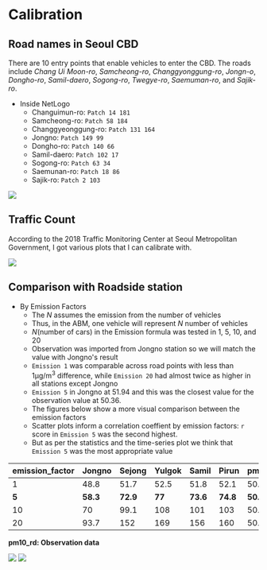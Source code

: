 # Calibration
## Road names in Seoul CBD

There are 10 entry points that enable vehicles to enter the CBD. The roads include *Chang Ui Moon-ro*, *Samcheong-ro*, *Changgyonggung-ro*, *Jongn-o*, *Dongho-ro*, *Samil-daero*, *Sogong-ro*, *Twegye-ro*, *Saemuman-ro*, and *Sajik-ro*.

* Inside NetLogo
    * Changuimun-ro: `Patch 14 181`
    * Samcheong-ro: `Patch 58 184`
    * Changgyeonggung-ro: `Patch 131 164`
    * Jongno: `Patch 149 99`
    * Dongho-ro: `Patch 140 66`
    * Samil-daero: `Patch 102 17`
    * Sogong-ro: `Patch 63 34`
    * Saemunan-ro: `Patch 18 86`
    * Sajik-ro: `Patch 2 103`

![](https://i.imgur.com/aQaxKPd.png)


## Traffic Count
According to the 2018 Traffic Monitoring Center at Seoul Metropolitan Government, I got various plots that I can calibrate with.

![](https://i.imgur.com/TIZLbml.png)



## Comparison with Roadside station

* By Emission Factors
    - The *N* assumes the emission from the number of vehicles
    - Thus, in the ABM, one vehicle will represent *N* number of vehicles
    - *N*(number of cars) in the Emission formula was tested in 1, 5, 10, and 20
    - Observation was imported from Jongno station so we will match the value with Jongno's result
    - `Emission 1` was comparable across road points with less than 1µg/m<sup>3</sup> difference, while `Emission 20` had almost twice as higher in all stations except Jongno
    - `Emission 5` in Jongno at 51.94 and this was the closest value for the observation value at 50.36.
    - The figures below show a more visual comparison between the emission factors
    - Scatter plots inform a correlation coeffient by emission factors: `r` score in `Emission 5` was the second highest. 
    - But as per the statistics and the time-series plot we think that `Emission 5` was the most appropriate value

| emission_factor 	| Jongno 	| Sejong 	| Yulgok 	| Samil 	| Pirun 	| pm10_rd 	|
|-----------------	|--------	|--------	|--------	|-------	|-------	|---------	|
| 1               	| 48.8   	| 51.7   	| 52.5   	| 51.8  	| 52.1  	| 50.4    	|
| **5**               	| **58.3**   	| **72.9**   	| **77**     	| **73.6**  	| **74.8**  	| **50.4**    	|
| 10              	| 70     	| 99.1   	| 108    	| 101   	| 103   	| 50.4    	|
| 20              	| 93.7   	| 152    	| 169    	| 156   	| 160   	| 50.4    	|
**pm10_rd: Observation data**

![](https://i.imgur.com/OC1aK90.png)
![](https://i.imgur.com/i12fog7.png)
